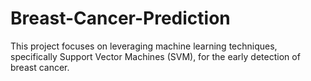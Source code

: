 # Breast-Cancer-Prediction
This project focuses on leveraging machine learning techniques, specifically Support Vector Machines (SVM), for the early detection of breast cancer. 

